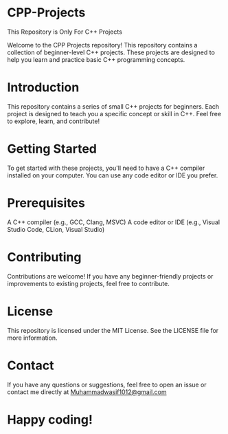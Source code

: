 # CPP-Projects
This Repository is Only For C++  Projects

Welcome to the CPP Projects repository! This repository contains a collection of beginner-level C++ projects. These projects are designed to help you learn and practice basic C++ programming concepts.

# Introduction
This repository contains a series of small C++ projects for beginners. Each project is designed to teach you a specific concept or skill in C++. Feel free to explore, learn, and contribute!

# Getting Started
To get started with these projects, you'll need to have a C++ compiler installed on your computer. You can use any code editor or IDE you prefer.

# Prerequisites
A C++ compiler (e.g., GCC, Clang, MSVC)
A code editor or IDE (e.g., Visual Studio Code, CLion, Visual Studio)

# Contributing
Contributions are welcome! If you have any beginner-friendly projects or improvements to existing projects, feel free to contribute.

# License
This repository is licensed under the MIT License. See the LICENSE file for more information.

# Contact
If you have any questions or suggestions, feel free to open an issue or contact me directly at Muhammadwasif1012@gmail.com

# Happy coding!
